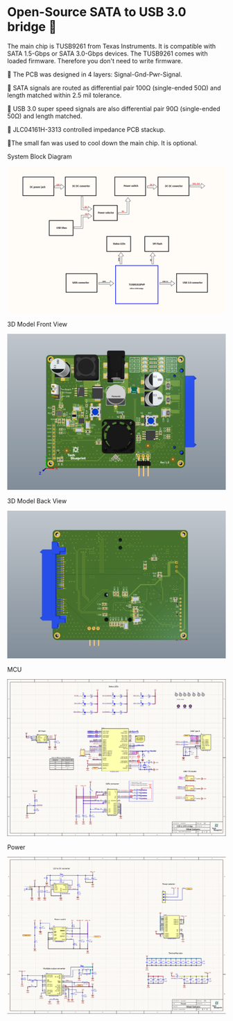 # Open-Source SATA to USB 3.0 bridge 🔧

 The main chip is TUSB9261 from Texas Instruments. It is compatible with SATA 1.5-Gbps or SATA 3.0-Gbps devices. The TUSB9261 comes with loaded firmware. Therefore you don't need to write firmware.
 
📍 The PCB was designed in 4 layers: Signal-Gnd-Pwr-Signal.

📍 SATA signals are routed as differential pair 100Ω (single-ended 50Ω) and length matched within 2.5 mil tolerance.

📍 USB 3.0 super speed signals are also differential pair 90Ω (single-ended 50Ω) and length matched.

 📍 JLC04161H-3313 controlled impedance PCB stackup.

📍The small fan was used to cool down the main chip. It is optional.

System Block Diagram

![Alt text](https://github.com/CircuitCraftsman/USB-to-SATA-bridge/blob/main/USB%20to%20SATA%20bridge/Project%20Outputs/Images/Block%20diagram.png?raw=true)

3D Model Front View

![Alt text](https://github.com/CircuitCraftsman/USB-to-SATA-bridge/blob/main/USB%20to%20SATA%20bridge/Project%20Outputs/Images/3D%20Front.png)

3D Model Back View

![Alt text](https://github.com/CircuitCraftsman/USB-to-SATA-bridge/blob/main/USB%20to%20SATA%20bridge/Project%20Outputs/Images/3D%20Back.png)

MCU

![Alt text](https://github.com/CircuitCraftsman/USB-to-SATA-bridge/blob/main/USB%20to%20SATA%20bridge/Schematic/MCU.png)

Power

![Alt text](https://github.com/CircuitCraftsman/USB-to-SATA-bridge/blob/main/USB%20to%20SATA%20bridge/Schematic/Power.png)

